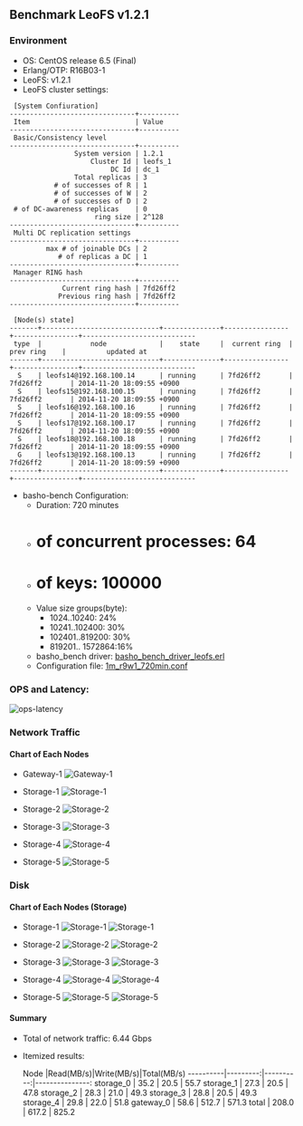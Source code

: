 ## Benchmark LeoFS v1.2.1

### Environment

* OS: CentOS release 6.5 (Final)
* Erlang/OTP: R16B03-1
* LeoFS: v1.2.1
* LeoFS cluster settings:

```
 [System Confiuration]
-------------------------------+----------
 Item                          | Value    
-------------------------------+----------
 Basic/Consistency level
-------------------------------+----------
                System version | 1.2.1
                    Cluster Id | leofs_1
                         DC Id | dc_1
                Total replicas | 3
           # of successes of R | 1
           # of successes of W | 2
           # of successes of D | 2
 # of DC-awareness replicas    | 0
                     ring size | 2^128
-------------------------------+----------
 Multi DC replication settings
-------------------------------+----------
         max # of joinable DCs | 2
            # of replicas a DC | 1
-------------------------------+----------
 Manager RING hash
-------------------------------+----------
             Current ring hash | 7fd26ff2
            Previous ring hash | 7fd26ff2
-------------------------------+----------

 [Node(s) state]
-------+-----------------------------+--------------+----------------+----------------+----------------------------
 type  |            node             |    state     |  current ring  |   prev ring    |          updated at         
-------+-----------------------------+--------------+----------------+----------------+----------------------------
  S    | leofs14@192.168.100.14      | running      | 7fd26ff2       | 7fd26ff2       | 2014-11-20 18:09:55 +0900
  S    | leofs15@192.168.100.15      | running      | 7fd26ff2       | 7fd26ff2       | 2014-11-20 18:09:55 +0900
  S    | leofs16@192.168.100.16      | running      | 7fd26ff2       | 7fd26ff2       | 2014-11-20 18:09:55 +0900
  S    | leofs17@192.168.100.17      | running      | 7fd26ff2       | 7fd26ff2       | 2014-11-20 18:09:55 +0900
  S    | leofs18@192.168.100.18      | running      | 7fd26ff2       | 7fd26ff2       | 2014-11-20 18:09:55 +0900
  G    | leofs13@192.168.100.13      | running      | 7fd26ff2       | 7fd26ff2       | 2014-11-20 18:09:59 +0900
-------+-----------------------------+--------------+----------------+----------------+----------------------------
```

* basho-bench Configuration:
    * Duration: 720 minutes
    * # of concurrent processes: 64
    * # of keys: 100000
    * Value size groups(byte):
        *   1024..10240:   24%
        *  10241..102400:  30%
        * 102401..819200:  30%
        * 819201.. 1572864:16%
    * basho_bench driver: [basho_bench_driver_leofs.erl](https://github.com/leo-project/leofs/blob/develop/test/src/basho_bench_driver_leofs.erl)
    * Configuration file: [1m_r9w1_720min.conf](20141120_181212/1m_r9w1_720min.conf)

### OPS and Latency:

![ops-latency](20141120_181212/summary.png)

### Network Traffic
#### Chart of Each Nodes

* Gateway-1
![Gateway-1](leofs13_20141120_181211/sar_1_20141120_181211_p1p1-if1.png)

* Storage-1
![Storage-1](leofs14_20141120_181211/sar_3_20141120_181211_p1p1-if1.png)

* Storage-2
![Storage-2](leofs15_20141120_181211/sar_3_20141120_181211_p1p1-if1.png)

* Storage-3
![Storage-3](leofs16_20141120_181211/sar_3_20141120_181211_p1p1-if1.png)

* Storage-4
![Storage-4](leofs17_20141120_181211/sar_3_20141120_181211_p1p1-if1.png)

* Storage-5
![Storage-5](leofs18_20141120_181211/sar_2_20141120_181211_p1p1-if1.png)


### Disk
#### Chart of Each Nodes (Storage)

* Storage-1
![Storage-1](leofs14_20141120_181211/sar_3_20141120_181211_dev8-16-t1.png)
![Storage-1](leofs14_20141120_181211/sar_3_20141120_181211_dev8-16-t2.png)

* Storage-2
![Storage-2](leofs15_20141120_181211/sar_3_20141120_181211_dev8-16-t1.png)
![Storage-2](leofs15_20141120_181211/sar_3_20141120_181211_dev8-16-t2.png)

* Storage-3
![Storage-3](leofs16_20141120_181211/sar_3_20141120_181211_dev8-16-t1.png)
![Storage-3](leofs16_20141120_181211/sar_3_20141120_181211_dev8-16-t2.png)

* Storage-4
![Storage-4](leofs17_20141120_181211/sar_3_20141120_181211_dev8-16-t1.png)
![Storage-4](leofs17_20141120_181211/sar_3_20141120_181211_dev8-16-t2.png)

* Storage-5
![Storage-5](leofs18_20141120_181211/sar_2_20141120_181211_dev8-16-t1.png)
![Storage-5](leofs18_20141120_181211/sar_2_20141120_181211_dev8-16-t2.png)


#### Summary

* Total of network traffic: 6.44 Gbps
* Itemized results:

   Node   |Read(MB/s)|Write(MB/s)|Total(MB/s)
----------|---------:|----------:|---------------:
storage_0 |     35.2 |      20.5 |      55.7
storage_1 |     27.3 |      20.5 |      47.8
storage_2 |     28.3 |      21.0 |      49.3
storage_3 |     28.8 |      20.5 |      49.3
storage_4 |     29.8 |      22.0 |      51.8
gateway_0 |     58.6 |     512.7 |     571.3
total     |    208.0 |     617.2 |     825.2

